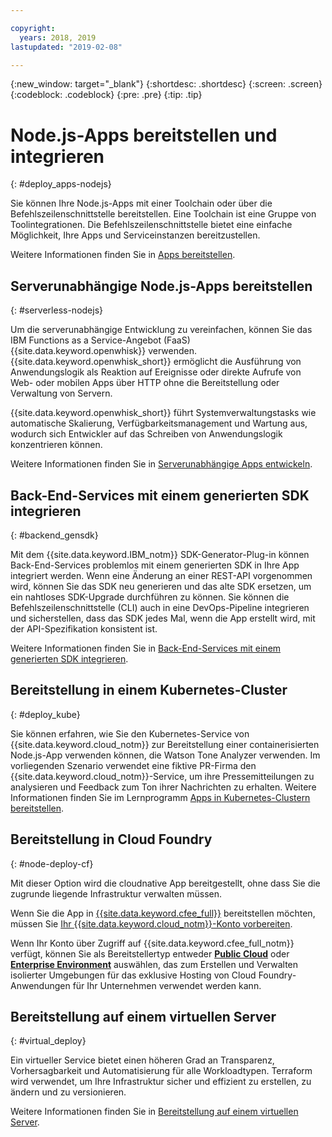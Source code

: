 ```yaml
---

copyright:
  years: 2018, 2019
lastupdated: "2019-02-08"

---
```

{:new_window: target="_blank"}
{:shortdesc: .shortdesc}
{:screen: .screen}
{:codeblock: .codeblock}
{:pre: .pre}
{:tip: .tip}

# Node.js-Apps bereitstellen und integrieren
{: #deploy_apps-nodejs}

Sie können Ihre Node.js-Apps mit einer Toolchain oder über die Befehlszeilenschnittstelle bereitstellen. Eine Toolchain ist eine Gruppe von Toolintegrationen. Die Befehlszeilenschnittstelle bietet eine einfache Möglichkeit, Ihre Apps und Serviceinstanzen bereitzustellen.

Weitere Informationen finden Sie in [Apps bereitstellen](/docs/apps/dep-app-tool.html#deploying-apps).

## Serverunabhängige Node.js-Apps bereitstellen
{: #serverless-nodejs}

Um die serverunabhängige Entwicklung zu vereinfachen, können Sie das IBM Functions as a Service-Angebot (FaaS) {{site.data.keyword.openwhisk}} verwenden. {{site.data.keyword.openwhisk_short}} ermöglicht die Ausführung von Anwendungslogik als Reaktion auf Ereignisse oder direkte Aufrufe von Web- oder mobilen Apps über HTTP ohne die Bereitstellung oder Verwaltung von Servern.

{{site.data.keyword.openwhisk_short}} führt Systemverwaltungstasks wie automatische Skalierung, Verfügbarkeitsmanagement und Wartung aus, wodurch sich Entwickler auf das Schreiben von Anwendungslogik konzentrieren können.

Weitere Informationen finden Sie in [Serverunabhängige Apps entwickeln](/docs/apps/deploying/functions.html#serverless).

## Back-End-Services mit einem generierten SDK integrieren
{: #backend_gensdk}

Mit dem {{site.data.keyword.IBM_notm}} SDK-Generator-Plug-in können Back-End-Services problemlos mit einem generierten SDK in Ihre App integriert werden. Wenn eine Änderung an einer REST-API vorgenommen wird, können Sie das SDK neu generieren und das alte SDK ersetzen, um ein nahtloses SDK-Upgrade durchführen zu können. Sie können die Befehlszeilenschnittstelle (CLI) auch in eine DevOps-Pipeline integrieren und sicherstellen, dass das SDK jedes Mal, wenn die App erstellt wird, mit der API-Spezifikation konsistent ist.

Weitere Informationen finden Sie in [Back-End-Services mit einem generierten SDK integrieren](/docs/swift/backend/cli_sdkgen.html#sdkgen-cli).

## Bereitstellung in einem Kubernetes-Cluster
{: #deploy_kube}

Sie können erfahren, wie Sie den Kubernetes-Service von {{site.data.keyword.cloud_notm}} zur Bereitstellung einer containerisierten Node.js-App verwenden können, die Watson Tone Analyzer verwenden. Im vorliegenden Szenario verwendet eine fiktive PR-Firma den {{site.data.keyword.cloud_notm}}-Service, um ihre Pressemitteilungen zu analysieren und Feedback zum Ton ihrer Nachrichten zu erhalten. Weitere Informationen finden Sie im Lernprogramm [Apps in Kubernetes-Clustern bereitstellen](/docs/containers/cs_tutorials_apps.html#cs_apps_tutorial). 

## Bereitstellung in Cloud Foundry
{: #node-deploy-cf}

Mit dieser Option wird die cloudnative App bereitgestellt, ohne dass Sie die zugrunde liegende Infrastruktur verwalten müssen. 

Wenn Sie die App in [{{site.data.keyword.cfee_full}}](/docs/cloud-foundry/index.html#about) bereitstellen möchten, müssen Sie [Ihr {{site.data.keyword.cloud_notm}}-Konto vorbereiten](/docs/cloud-foundry/prepare-account.html#prepare). 

Wenn Ihr Konto über Zugriff auf {{site.data.keyword.cfee_full_notm}} verfügt, können Sie als Bereitstellertyp entweder **[Public Cloud](/docs/cloud-foundry-public/about-cf.html#about-cf)** oder **[Enterprise Environment](/docs/cloud-foundry-public/cfee.html#cfee)** auswählen, das zum Erstellen und Verwalten isolierter Umgebungen für das exklusive Hosting von Cloud Foundry-Anwendungen für Ihr Unternehmen verwendet werden kann. 

## Bereitstellung auf einem virtuellen Server
{: #virtual_deploy}

Ein virtueller Service bietet einen höheren Grad an Transparenz, Vorhersagbarkeit und Automatisierung für alle Workloadtypen. Terraform wird verwendet, um Ihre Infrastruktur sicher und effizient zu erstellen, zu ändern und zu versionieren.

Weitere Informationen finden Sie in [Bereitstellung auf einem virtuellen Server](/docs/apps/vsi-deploy.html#vsi-deploy).
